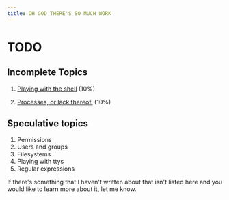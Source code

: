 ```yaml
---
title: OH GOD THERE'S SO MUCH WORK
---
```


TODO
====

Incomplete Topics
-----------------


 1. [Playing with the shell](topics/intro_shell/) (10%)

 1. [Processes, or lack thereof.](topics/processes/) (10%)

Speculative topics
------------------

 1. Permissions
 1. Users and groups
 1. Filesystems
 1. Playing with ttys
 1. Regular expressions

If there's something that I haven't written about that isn't listed here and
you would like to learn more about it, let me know.


